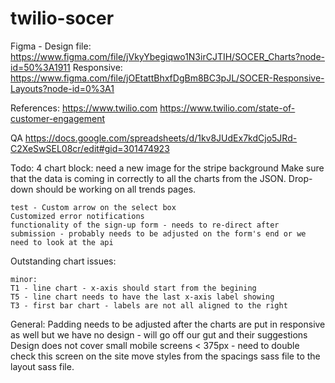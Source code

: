 # twilio-socer

Figma - Design file: https://www.figma.com/file/jVkyYbegiqwo1N3irCJTIH/SOCER_Charts?node-id=50%3A1911
Responsive: https://www.figma.com/file/jOEtattBhxfDgBm8BC3pJL/SOCER-Responsive-Layouts?node-id=0%3A1

References:
https://www.twilio.com
https://www.twilio.com/state-of-customer-engagement



QA
https://docs.google.com/spreadsheets/d/1kv8JUdEx7kdCjo5JRd-C2XeSwSEL08cr/edit#gid=301474923


Todo:
	4 chart block:
		need a new image for the stripe background
		Make sure that the data is coming in correctly to all the charts from the JSON.
			Drop-down should be working on all trends pages.

	test - Custom arrow on the select box
	Customized error notifications
	functionality of the sign-up form - needs to re-direct after submission - probably needs to be adjusted on the form's end or we need to look at the api 


Outstanding chart issues:

    minor:
    T1 - line chart - x-axis should start from the begining
	T5 - line chart needs to have the last x-axis label showing
	T3 - first bar chart - labels are not all aligned to the right
	


General:
	Padding needs to be adjusted after the charts are put in
		responsive as well but we have no design - will go off our gut and their suggestions
	Design does not cover small mobile screens < 375px - need to double check this screen on the site
	move styles from the spacings sass file to the layout sass file.


